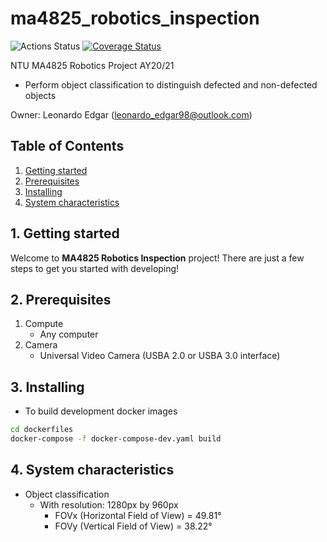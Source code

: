 # ma4825_robotics_inspection
![Actions Status](https://github.com/leonardoedgar/ma4825_robotics_inspection/workflows/Continuous%20Integration%20(CI)/badge.svg)
[![Coverage Status](https://coveralls.io/repos/github/leonardoedgar/ma4825_robotics_inspection/badge.svg?branch=master&service=github)](https://coveralls.io/github/leonardoedgar/ma4825_robotics_inspection?branch=master)


NTU MA4825 Robotics Project AY20/21
* Perform object classification to distinguish defected and non-defected objects 

Owner: Leonardo Edgar (leonardo_edgar98@outlook.com)

## Table of Contents

   1. [Getting started](#1-getting-started)
   2. [Prerequisites](#2-prerequisites)
   3. [Installing](#3-installing)
   4. [System characteristics](#4-system-characteristics)


## 1. Getting started

Welcome to **MA4825 Robotics Inspection** project! There are just a few steps to get you started with developing!

## 2. Prerequisites

1. Compute
    * Any computer
2. Camera
    * Universal Video Camera (USBA 2.0 or USBA 3.0 interface)


## 3. Installing

* To build development docker images
```bash
cd dockerfiles
docker-compose -f docker-compose-dev.yaml build
```

## 4. System characteristics

* Object classification
    * With resolution: 1280px by 960px
    	* FOVx (Horizontal Field of View) = 49.81°
    	* FOVy (Vertical Field of View) = 38.22°
